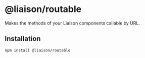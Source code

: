 # @liaison/routable

Makes the methods of your Liaison components callable by URL.

## Installation

```
npm install @liaison/routable
```
